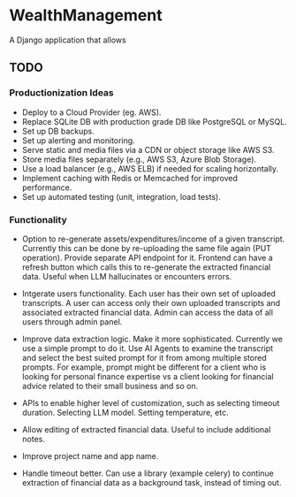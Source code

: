# WealthManagement

A Django application that allows 


## TODO

### Productionization Ideas
- Deploy to a Cloud Provider (eg. AWS).
- Replace SQLite DB with production grade DB like PostgreSQL or MySQL.
- Set up DB backups.
- Set up alerting and monitoring.
- Serve static and media files via a CDN or object storage like AWS S3.
- Store media files separately (e.g., AWS S3, Azure Blob Storage).
- Use a load balancer (e.g., AWS ELB) if needed for scaling horizontally.
- Implement caching with Redis or Memcached for improved performance.
- Set up automated testing (unit, integration, load tests).

### Functionality
- Option to re-generate assets/expenditures/income of a given transcript. Currently this can be done by re-uploading the same file again (PUT operation).
  Provide separate API endpoint for it. Frontend can have a refresh button which calls this to re-generate the extracted financial data. Useful when
  LLM hallucinates or encounters errors.

- Intgerate users functionality. Each user has their own set of uploaded transcripts. A user can access only their own uploaded transcripts and associated
  extracted financial data. Admin can access the data of all users through admin panel.

- Improve data extraction logic. Make it more sophisticated. Currently we use a simple prompt to do it. Use AI Agents to examine the transcript and
  select the best suited prompt for it from among multiple stored prompts. For example, prompt might be different for a client who is looking for
  personal finance expertise vs a client looking for financial advice related to their small business and so on.

- APIs to enable higher level of customization, such as selecting timeout duration. Selecting LLM model. Setting temperature, etc.

- Allow editing of extracted financial data. Useful to include additional notes.

- Improve project name and app name.

- Handle timeout better. Can use a library (example celery) to continue extraction of financial data as a background task, instead of timing out.
